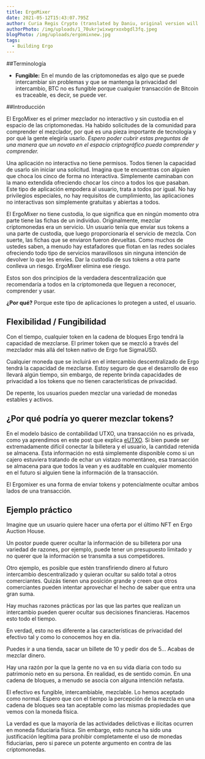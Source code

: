 ```yaml
---
title: ErgoMixer
date: 2021-05-12T15:43:07.795Z
author: Curia Regis Crypto (translated by Daniu, original version will always prevail)
authorPhoto: /img/uploads/1_70ukrjwixwgrxoxbgdl3fq.jpeg
blogPhoto: /img/uploads/ergomixnew.jpg
tags:
  - Building Ergo
---
```

<!--StartFragment-->
##Terminología

* **Fungible:** En el mundo de las criptomonedas es algo que se puede intercambiar sin problemas y que se mantenga la privacidad del intercambio, BTC no es fungible porque cualquier transacción de Bitcoin es traceable, es decir, se puede ver.

##Introducción

El ErgoMixer es el primer mezclador no interactivo y sin custodia en el espacio de las criptomonedas. Ha habido solicitudes de la comunidad para comprender el mezclador, por qué es una pieza importante de tecnología y por qué la gente elegiría usarlo.
*Espero poder cubrir estas preguntas de una manera que un novato en el espacio criptográfico pueda comprender y comprender.* 

Una aplicación no interactiva no tiene permisos. Todos tienen la capacidad de usarlo sin iniciar una solicitud. Imagina que te encuentras con alguien que choca los cinco de forma no interactiva. Simplemente caminaban con la mano extendida ofreciendo chocar los cinco a todos los que pasaban. Este tipo de aplicación empodera al usuario, trata a todos por igual. No hay privilegios especiales, no hay requisitos de cumplimiento, las aplicaciones no interactivas son simplemente gratuitas y abiertas a todos.

El ErgoMixer no tiene custodia, lo que significa que en ningún momento otra parte tiene las fichas de un individuo. Originalmente, mezclar criptomonedas era un servicio. Un usuario tenía que enviar sus tokens a una parte de custodia, que luego proporcionaría el servicio de mezcla. Con suerte, las fichas que se enviaron fueron devueltas. Como muchos de ustedes saben, a menudo hay estafadores que flotan en las redes sociales ofreciendo todo tipo de servicios maravillosos sin ninguna intención de devolver lo que les envíes. Dar la custodia de sus tokens a otra parte conlleva un riesgo. ErgoMixer elimina ese riesgo.

Estos son dos principios de la verdadera descentralización que recomendaría a todos en la criptomoneda que lleguen a reconocer, comprender y usar.

**¿Por qué?** Porque este tipo de aplicaciones lo protegen a usted, el usuario.

## Flexibilidad / Fungibilidad

Con el tiempo, cualquier token en la cadena de bloques Ergo tendrá la capacidad de mezclarse. El primer token que se mezcló a través del mezclador más allá del token nativo de Ergo fue SigmaUSD.

Cualquier moneda que se incluirá en el intercambio descentralizado de Ergo tendrá la capacidad de mezclarse. Estoy seguro de que el desarrollo de eso llevará algún tiempo, sin embargo, de repente brinda capacidades de privacidad a los tokens que no tienen características de privacidad.

De repente, los usuarios pueden mezclar una variedad de monedas estables y activos.

## ¿Por qué podría yo querer mezclar tokens?

En el modelo básico de contabilidad UTXO, una transacción no es privada, como ya aprendimos en este post que explica [eUTXO](https://medium.com/@ergoplatformes/eutxo-explicado-para-la-persona-com%C3%BAn-73634df76eed?p=73634df76eed). Si bien puede ser extremadamente difícil conectar la billetera y el usuario, la cantidad retenida se almacena. Esta información no está simplemente disponible como si un cajero estuviera tratando de echar un vistazo momentáneo, esa transacción se almacena para que todos la vean y es auditable en cualquier momento en el futuro si alguien tiene la información de la transacción.

El Ergomixer es una forma de enviar tokens y potencialmente ocultar ambos lados de una transacción.

## Ejemplo práctico

Imagine que un usuario quiere hacer una oferta por el último NFT en Ergo Auction House.

Un postor puede querer ocultar la información de su billetera por una variedad de razones, por ejemplo, puede tener un presupuesto limitado y no querer que la información se transmita a sus competidores.

Otro ejemplo, es posible que estén transfiriendo dinero al futuro intercambio descentralizado y quieran ocultar su saldo total a otros comerciantes. Quizás tienen una posición grande y creen que otros comerciantes pueden intentar aprovechar el hecho de saber que entra una gran suma.

Hay muchas razones prácticas por las que las partes que realizan un intercambio pueden querer ocultar sus decisiones financieras. Hacemos esto todo el tiempo.

En verdad, esto no es diferente a las características de privacidad del efectivo tal y como lo conocemos hoy en día.

Puedes ir a una tienda, sacar un billete de 10 y pedir dos de 5... Acabas de mezclar dinero.

Hay una razón por la que la gente no va en su vida diaria con todo su patrimonio neto en su persona. En realidad, es de sentido común. En una cadena de bloques, a menudo se asocia con alguna intención nefasta.

El efectivo es fungible, intercambiable, mezclable. Lo hemos aceptado como normal. Espero que con el tiempo la percepción de la mezcla en una cadena de bloques sea tan aceptable como las mismas propiedades que vemos con la moneda física.

La verdad es que la mayoría de las actividades delictivas e ilícitas ocurren en moneda fiduciaria física. Sin embargo, esto nunca ha sido una justificación legítima para prohibir completamente el uso de monedas fiduciarias, pero si parece un potente argumento en contra de las criptomonedas.

<!--EndFragment-->